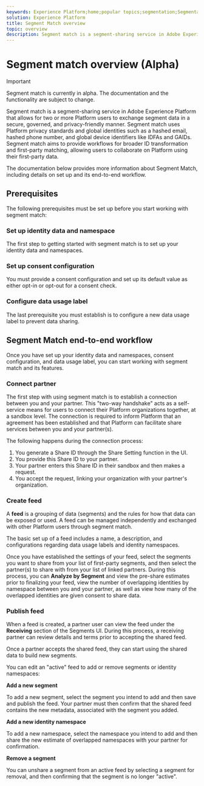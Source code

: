 ```yaml
---
keywords: Experience Platform;home;popular topics;segmentation;Segmentation;segment match;Segment Match
solution: Experience Platform
title: Segment Match overview
topic: overview
description: Segment match is a segment-sharing service in Adobe Experience Platform that allows for two or more Platform users to exchange segment data in a secure, governed, and privacy-friendly manner.
---
```


# Segment match overview (Alpha)

>[!IMPORTANT]
>
>Segment match is currently in alpha. The documentation and the functionality are subject to change.


Segment match is a segment-sharing service in Adobe Experience Platform that allows for two or more Platform users to exchange segment data in a secure, governed, and privacy-friendly manner. Segment match uses Platform privacy standards and global identities such as a hashed email, hashed phone number, and global device identifiers like IDFAs and GAIDs. Segment match aims to provide workflows for broader ID transformation and first-party matching, allowing users to collaborate on Platform using their first-party data.

The documentation below provides more information about Segment Match, including details on set up and its end-to-end workflow.

## Prerequisites

The following prerequisites must be set up before you start working with segment match:

### Set up identity data and namespace

The first step to getting started with segment match is to set up your identity data and namespaces.

### Set up consent configuration

You must provide a consent configuration and set up its default value as either opt-in or opt-out for a consent check.

### Configure data usage label

The last prerequisite you must establish is to configure a new data usage label to prevent data sharing.

## Segment Match end-to-end workflow

Once you have set up your identity data and namespaces, consent configuration, and data usage label, you can start working with segment match and its features.

### Connect partner

The first step with using segment match is to establish a connection between you and your partner. This "two-way handshake" acts as a self-service means for users to connect their Platform organizations together, at a sandbox level. The connection is required to inform Platform that an agreement has been established and that Platform can facilitate share services between you and your partner(s).

The following happens during the connection process:

1. You generate a Share ID through the Share Setting function in the UI.
2. You provide this Share ID to your partner.
3. Your partner enters this Share ID in their sandbox and then makes a request.
4. You accept the request, linking your organization with your partner's organization.

### Create feed

A **feed** is a grouping of data (segments) and the rules for how that data can be exposed or used. A feed can be managed independently and exchanged with other Platform users through segment match.

The basic set up of a feed includes a name, a description, and configurations regarding data usage labels and identity namespaces.

Once you have established the settings of your feed, select the segments you want to share from your list of first-party segments, and then select the partner(s) to share with from your list of linked partners. During this process, you can **Analyze by Segment** and view the pre-share estimates prior to finalizing your feed, view the number of overlapping identities by namespace between you and your partner, as well as view how many of the overlapped identities are given consent to share data.

### Publish feed

When a feed is created, a partner user can view the feed under the **Receiving** section of the Segments UI. During this process, a receiving partner can review details and terms prior to accepting the shared feed. 

Once a partner accepts the shared feed, they can start using the shared data to build new segments.

You can edit an "active" feed to add or remove segments or identity namespaces:

**Add a new segment** 

To add a new segment, select the segment you intend to add and then save and publish the feed. Your partner must then confirm that the shared feed contains the new metadata, associated with the segment you added.

**Add a new identity namespace**

To add a new namespace, select the namespace you intend to add and then share the new estimate of overlapped namespaces with your partner for confirmation.

**Remove a segment**

You can unshare a segment from an active feed by selecting a segment for removal, and then confirming that the segment is no longer "active".